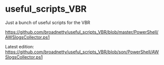 # useful_scripts_VBR
Just a bunch of useful scripts for the VBR

https://github.com/broadnetty/useful_scripts_VBR/blob/master/PowerShell/AWSlogsCollector.ps1

Latest edition:
https://github.com/broadnetty/useful_scripts_VBR/blob/son/PowerShell/AWSlogsCollector.ps1